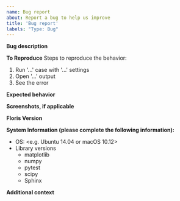 ```yaml
---
name: Bug report
about: Report a bug to help us improve
title: 'Bug report'
labels: "Type: Bug"
---
```


**Bug description**
<A clear and concise description of the bug.>

**To Reproduce**
<Update the following list with your specific information.>
Steps to reproduce the behavior:
1. Run '...' case with '...' settings
2. Open '...' output
3. See the error

**Expected behavior**
<A clear and concise description of what you expected to happen.>

**Screenshots, if applicable**
<Add screenshots to help explain your problem.>

**Floris Version**
<Please provide as much detail as possible including git commit or version from pip.>

**System Information (please complete the following information):**
 - OS: <e.g. Ubuntu 14.04 or macOS 10.12>
 - Library versions
   * matplotlib
   * numpy
   * pytest
   * scipy
   * Sphinx

**Additional context**
<Add any other context about the problem here.>
